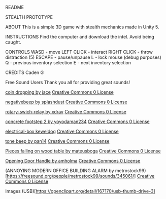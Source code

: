 README

STEALTH PROTOTYPE

ABOUT
This is a simple 3D game with stealth mechanics made in Unity 5.

INSTRUCTIONS
Find the computer and download the intel. Avoid being caught.

CONTROLS
WASD - move
LEFT CLICK - interact
RIGHT CLICK - throw distraction (5)
ESCAPE - pause/unpause
L - lock mouse (debug purposes)
Q - previous inventory selection
E - next inventory selection

CREDITS
Caden G

Free Sound Users
Thank you all for providing great sounds!

[coin dropping by jace](https://freesound.org/people/Jace/sounds/17502/)
[Creative Commons 0 License](https://creativecommons.org/publicdomain/zero/1.0/)

[negativebeep by splashdust](https://freesound.org/people/Splashdust/sounds/67454/)
[Creative Commons 0 License](https://creativecommons.org/publicdomain/zero/1.0/)

[rotary-swich-relay by xdrav](https://freesound.org/people/xdrav/sounds/112844/)
[Creative Commons 0 License](https://creativecommons.org/publicdomain/zero/1.0/)

[concrete footstep 2 by yoyodaman234](https://freesound.org/people/Yoyodaman234/sounds/166508/)
[Creative Commons 0 License](https://creativecommons.org/publicdomain/zero/1.0/)

[electrical-box keweldog](https://freesound.org/people/keweldog/sounds/181131/)
[Creative Commons 0 License](https://creativecommons.org/publicdomain/zero/1.0/)

[tone beep by pan14](https://freesound.org/people/pan14/sounds/263133/)
[Creative Commons 0 License](https://creativecommons.org/publicdomain/zero/1.0/)

[Pieces falling on wood table by mateusboga](https://freesound.org/people/mateusboga/sounds/264604/)
[Creative Commons 0 License](https://creativecommons.org/publicdomain/zero/1.0/)

[Opening Door Handle by amholma](https://freesound.org/people/amholma/sounds/344355/)
[Creative Commons 0 License](https://creativecommons.org/publicdomain/zero/1.0/)

(ANNOYING MODERN OFFICE BUILDING ALARM by metrostock99)[https://freesound.org/people/metrostock99/sounds/345061/]
[Creative Commons 0 License](https://creativecommons.org/publicdomain/zero/1.0/)

Images
(USB)[https://openclipart.org/detail/167170/usb-thumb-drive-3]


